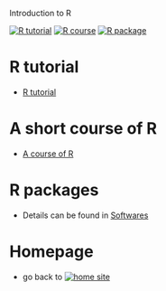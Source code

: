 Introduction to R

[![R tutorial](https://img.shields.io/badge/R-Tutorial-ye.svg)](https://xliusufe.github.io/rp/factorial.html)
[![R course](https://img.shields.io/badge/R-Course-yellow.svg)](https://rpubs.com/xliusufe/)
[![R package](https://img.shields.io/badge/R-Packages-yellow.svg)](https://xliusufe.github.io/post/softwares/)

# R tutorial
  - [R tutorial](https://xliusufe.github.io/rp/factorial.html)

# A short course of R
  - [A course of R](https://xliusufe.github.io/post/contents2r)
  
# R packages  
  - Details can be found in [Softwares](https://xliusufe.github.io/post/softwares)
  
# Homepage
- go back to [![home site](https://img.shields.io/badge/个人主页-Homepage-ye.svg)](https://xliusufe.gitee.io)   
